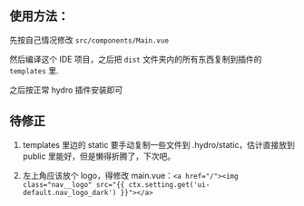 ## 使用方法：

先按自己情况修改 `src/components/Main.vue`

然后编译这个 IDE 项目，之后把 `dist` 文件夹内的所有东西复制到插件的 `templates` 里.

之后按正常 hydro 插件安装即可


## 待修正

1. templates 里边的 static 要手动复制一些文件到 .hydro/static，估计直接放到 public 里能好，但是懒得折腾了，下次吧。

2. 左上角应该放个 logo，得修改 main.vue：`<a href="/"><img class="nav__logo" src="{{ ctx.setting.get('ui-default.nav_logo_dark') }}"></a>`

